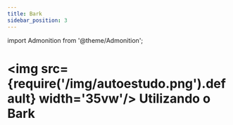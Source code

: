 ```yaml
---
title: Bark
sidebar_position: 3
---
```

import Admonition from '@theme/Admonition';

# <img src={require('/img/autoestudo.png').default} width='35vw'/> Utilizando o Bark
